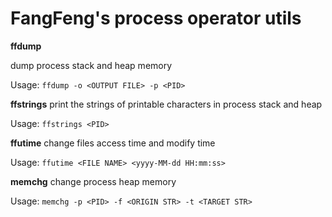 # FangFeng's process operator utils

**ffdump**

dump process stack and heap memory

Usage: `ffdump -o <OUTPUT FILE> -p <PID>`

**ffstrings**
print the strings of printable characters in process stack and heap

Usage: `ffstrings <PID>`

**ffutime**
change files access time and modify time

Usage: `ffutime <FILE NAME> <yyyy-MM-dd HH:mm:ss>`

**memchg**
change process heap memory

Usage: `memchg -p <PID> -f <ORIGIN STR> -t <TARGET STR>`
